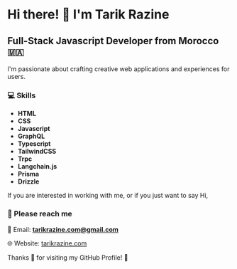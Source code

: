 # Hi there! 👋 I'm Tarik Razine

## Full-Stack Javascript Developer from **Morocco** 🇲🇦

I'm passionate about crafting creative web applications and experiences for users.

### 💻 Skills

- **HTML**
- **CSS**
- **Javascript**
- **GraphQL**
- **Typescript**
- **TailwindCSS**
- **Trpc**
- **Langchain.js**
- **Prisma**
- **Drizzle**

If you are interested in working with me, or if you just want to say Hi,

### 📧 Please reach me

📩 Email: **tarikrazine.com@gmail.com**

🌐 Website: [tarikrazine.com](https://tarikrazine.com)

Thanks 🙏 for visiting my GitHub Profile! 🤩

<!---
tarikrazine/tarikrazine is a ✨ special ✨ repository because its `README.md` (this file) appears on your GitHub profile.
You can click the Preview link to take a look at your changes.
--->
